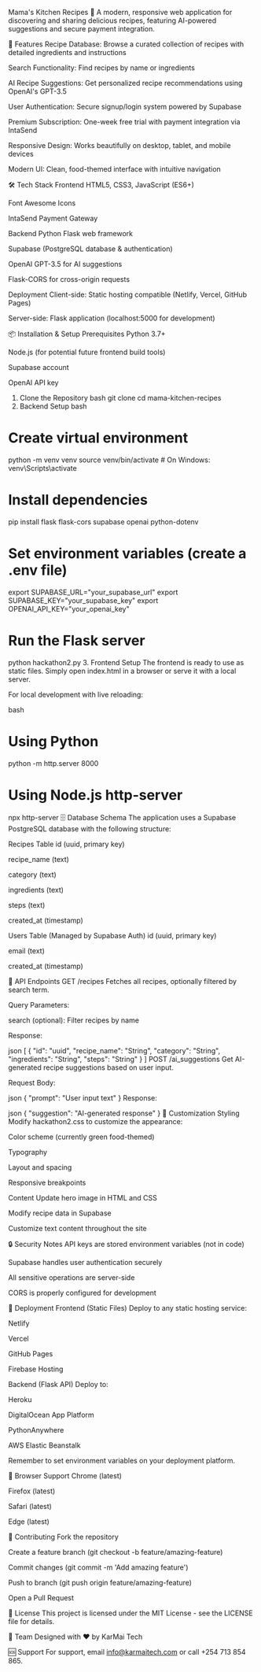 Mama's Kitchen Recipes 🍳
A modern, responsive web application for discovering and sharing delicious recipes, featuring AI-powered suggestions and secure payment integration.

🌟 Features
Recipe Database: Browse a curated collection of recipes with detailed ingredients and instructions

Search Functionality: Find recipes by name or ingredients

AI Recipe Suggestions: Get personalized recipe recommendations using OpenAI's GPT-3.5

User Authentication: Secure signup/login system powered by Supabase

Premium Subscription: One-week free trial with payment integration via IntaSend

Responsive Design: Works beautifully on desktop, tablet, and mobile devices

Modern UI: Clean, food-themed interface with intuitive navigation

🛠️ Tech Stack
Frontend
HTML5, CSS3, JavaScript (ES6+)

Font Awesome Icons

IntaSend Payment Gateway

Backend
Python Flask web framework

Supabase (PostgreSQL database & authentication)

OpenAI GPT-3.5 for AI suggestions

Flask-CORS for cross-origin requests

Deployment
Client-side: Static hosting compatible (Netlify, Vercel, GitHub Pages)

Server-side: Flask application (localhost:5000 for development)

📦 Installation & Setup
Prerequisites
Python 3.7+

Node.js (for potential future frontend build tools)

Supabase account

OpenAI API key

1. Clone the Repository
bash
git clone <repository-url>
cd mama-kitchen-recipes
2. Backend Setup
bash
# Create virtual environment
python -m venv venv
source venv/bin/activate  # On Windows: venv\Scripts\activate

# Install dependencies
pip install flask flask-cors supabase openai python-dotenv

# Set environment variables (create a .env file)
export SUPABASE_URL="your_supabase_url"
export SUPABASE_KEY="your_supabase_key"
export OPENAI_API_KEY="your_openai_key"

# Run the Flask server
python hackathon2.py
3. Frontend Setup
The frontend is ready to use as static files. Simply open index.html in a browser or serve it with a local server.

For local development with live reloading:

bash
# Using Python
python -m http.server 8000

# Using Node.js http-server
npx http-server
🗄️ Database Schema
The application uses a Supabase PostgreSQL database with the following structure:

Recipes Table
id (uuid, primary key)

recipe_name (text)

category (text)

ingredients (text)

steps (text)

created_at (timestamp)

Users Table (Managed by Supabase Auth)
id (uuid, primary key)

email (text)

created_at (timestamp)

🔌 API Endpoints
GET /recipes
Fetches all recipes, optionally filtered by search term.

Query Parameters:

search (optional): Filter recipes by name

Response:

json
[
  {
    "id": "uuid",
    "recipe_name": "String",
    "category": "String",
    "ingredients": "String",
    "steps": "String"
  }
]
POST /ai_suggestions
Get AI-generated recipe suggestions based on user input.

Request Body:

json
{
  "prompt": "User input text"
}
Response:

json
{
  "suggestion": "AI-generated response"
}
🎨 Customization
Styling
Modify hackathon2.css to customize the appearance:

Color scheme (currently green food-themed)

Typography

Layout and spacing

Responsive breakpoints

Content
Update hero image in HTML and CSS

Modify recipe data in Supabase

Customize text content throughout the site

🔒 Security Notes
API keys are stored environment variables (not in code)

Supabase handles user authentication securely

All sensitive operations are server-side

CORS is properly configured for development

🚀 Deployment
Frontend (Static Files)
Deploy to any static hosting service:

Netlify

Vercel

GitHub Pages

Firebase Hosting

Backend (Flask API)
Deploy to:

Heroku

DigitalOcean App Platform

PythonAnywhere

AWS Elastic Beanstalk

Remember to set environment variables on your deployment platform.

📱 Browser Support
Chrome (latest)

Firefox (latest)

Safari (latest)

Edge (latest)

🤝 Contributing
Fork the repository

Create a feature branch (git checkout -b feature/amazing-feature)

Commit changes (git commit -m 'Add amazing feature')

Push to branch (git push origin feature/amazing-feature)

Open a Pull Request

📄 License
This project is licensed under the MIT License - see the LICENSE file for details.

👥 Team
Designed with ❤️ by KarMai Tech

🆘 Support
For support, email info@karmaitech.com or call +254 713 854 865.

